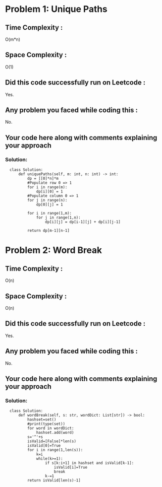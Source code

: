 # Problem 1: Unique Paths
## Time Complexity :
O(m*n)

## Space Complexity :
O(1)

## Did this code successfully run on Leetcode :
Yes.

## Any problem you faced while coding this :
No.

## Your code here along with comments explaining your approach
### Solution:
      class Solution:
          def uniquePaths(self, m: int, n: int) -> int:
              dp = [[0]*n]*m
              #Populate row 0 => 1
              for i in range(m):
                  dp[i][0] = 1
              #Populate column 0 => 1
              for j in range(n):
                  dp[0][j] = 1

              for i in range(1,m):
                  for j in range(1,n):
                      dp[i][j] = dp[i-1][j] + dp[i][j-1]

              return dp[m-1][n-1] 
              
# Problem 2: Word Break
## Time Complexity :
O(n)

## Space Complexity :
O(n)

## Did this code successfully run on Leetcode :
Yes.

## Any problem you faced while coding this :
No.

## Your code here along with comments explaining your approach
### Solution:
      class Solution:
          def wordBreak(self, s: str, wordDict: List[str]) -> bool:
              hashset=set()
              #print(type(set))
              for word in wordDict:
                  hashset.add(word)
              s='^'+s
              isValid=[False]*len(s)
              isValid[0]=True
              for i in range(1,len(s)):
                  k=i
                  while(k>=1):
                      if s[k:i+1] in hashset and isValid[k-1]:
                          isValid[i]=True
                          break
                      k-=1
              return isValid[len(s)-1]
